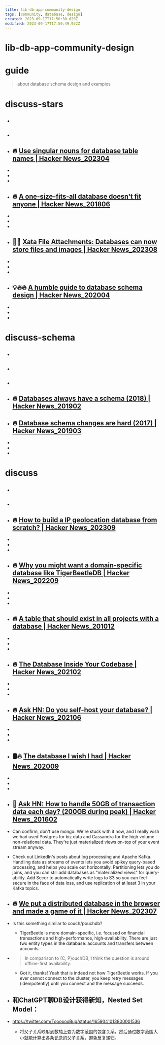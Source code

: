 ```yaml
---
title: lib-db-app-community-design
tags: [community, database, design]
created: 2023-09-17T17:50:30.020Z
modified: 2023-09-17T17:50:49.932Z
---
```


# lib-db-app-community-design

# guide

> about database schema design and examples

# discuss-stars
- ## 

- ## 

- ## 🔥 [Use singular nouns for database table names | Hacker News_202304](https://news.ycombinator.com/item?id=35762682)
- 
- 
- 

- ## 🔥 [A one-size-fits-all database doesn't fit anyone | Hacker News_201806](https://news.ycombinator.com/item?id=17404517)
- 
- 
- 

- ## 📄🔥 [Xata File Attachments: Databases can now store files and images | Hacker News_202308](https://news.ycombinator.com/item?id=37324370)
- 
- 
- 

- ## 💡🔥🔥 [A humble guide to database schema design | Hacker News_202004](https://news.ycombinator.com/item?id=22806142)
- 
- 
- 

# discuss-schema
- ## 

- ## 

- ## 

- ## 🔥 [Databases always have a schema (2018) | Hacker News_201902](https://news.ycombinator.com/item?id=19244080)

- ## 🔥 [Database schema changes are hard (2017) | Hacker News_201903](https://news.ycombinator.com/item?id=19286885)
- 
- 
- 

# discuss
- ## 

- ## 

- ## 🔥 [How to build a IP geolocation database from scratch? | Hacker News_202309](https://news.ycombinator.com/item?id=37507355)
- 
- 
- 

- ## 🔥 [Why you might want a domain-specific database like TigerBeetleDB | Hacker News_202209](https://news.ycombinator.com/item?id=32779851)
- 
- 
- 

- ## 🔥 [A table that should exist in all projects with a database | Hacker News_201012](https://news.ycombinator.com/item?id=1984325)
- 
- 
- 

- ## 🔥 [The Database Inside Your Codebase | Hacker News_202102](https://news.ycombinator.com/item?id=26160186)
- 
- 
- 

- ## 🔥 [Ask HN: Do you self-host your database? | Hacker News_202106](https://news.ycombinator.com/item?id=27671376)
- 
- 
- 

- ## 🛢️🔥 [The database I wish I had | Hacker News_202009](https://news.ycombinator.com/item?id=24337244)
- 
- 
- 

- ## 🤔 [Ask HN: How to handle 50GB of transaction data each day? (200GB during peak) | Hacker News_201602](https://news.ycombinator.com/item?id=11157829)
- Can confirm, don't use mongo. We're stuck with it now, and I really wish we had used Postgres for biz data and Cassandra for the high volume non-relational data. They're just materialized views on-top of your event stream anyway.

- Check out LinkedIn's posts about log processing and Apache Kafka. Handling data as streams of events lets you avoid spikey query-based processing, and helps you scale out horizontally. Partitioning lets you do joins, and you can still add databases as "materialized views" for query-ability. Add Secor to automatically write logs to S3 so you can feel secure in the face of data loss, and use replication of at least 3 in your Kafka topics.

- ## 🔥 [We put a distributed database in the browser and made a game of it | Hacker News_202307](https://news.ycombinator.com/item?id=36680535)
- Is this something similar to couch/pouchdb?
  - TigerBeetle is more domain-specific, i.e. focused on financial transactions and high-performance, high-availability. There are just two entity types in the database: accounts and transfers between accounts. 
- > In comparison to {C, P}ouchDB, I think the question is around offline-first availability.
  - Got it, thanks! Yeah that is indeed not how TigerBeetle works. If you ever cannot connect to the cluster, you keep retry messages (idempotently) until you connect and the message succeeds.

- ## 和ChatGPT聊DB设计获得新知，Nested Set Model：
- https://twitter.com/TooooooBug/status/1659041013800001536
  - 将父子关系映射到数轴上变为数字范围的包含关系，然后通过数字范围大小就能计算出各条记录的父子关系，避免反复递归。
